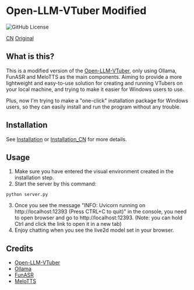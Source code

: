 # Open-LLM-VTuber Modified
![GitHub License](https://img.shields.io/github/license/BadPythonhaha/OpenLLMVTuber)

[CN](README_CN.md)
[Original](./doc/README_Original.md)

## What is this?

This is a modified version of the [Open-LLM-VTuber](https://github.com/t41372/Open-LLM-VTuber), only using Ollama, FunASR and MeloTTS as the main components. Aiming to provide a more lightweight and easy-to-use solution for creating and running VTubers on your local machine, and trying to make it easier for Windows users to use. 

Plus, now I'm trying to make a "one-click" installation package for Windows users, so they can easily install and run the program without any trouble.

## Installation

See [Installation](./doc/install.md) or [Installation_CN](./doc/install_CN.md) for more details.

## Usage

1. Make sure you have entered the visual environment created in the installation step.
2. Start the server by this command:
```batch
python server.py
```
3. Once you see the message "INFO: Uvicorn running on http://localhost:12393 (Press CTRL+C to quit)" in the console, you need to open browser and go to http://localhost:12393.
(Note: you can hold Ctrl and click the link to open it in a new tab)
4. Enjoy chatting when you see the live2d model set in your browser.

## Credits

- [Open-LLM-VTuber](https://github.com/t41372/Open-LLM-VTuber)
- [Ollama](https://github.com/ollama/ollama)
- [FunASR](https://github.com/modelscope/FunASR)
- [MeloTTS](https://github.com/myshell-ai/MeloTTS)
